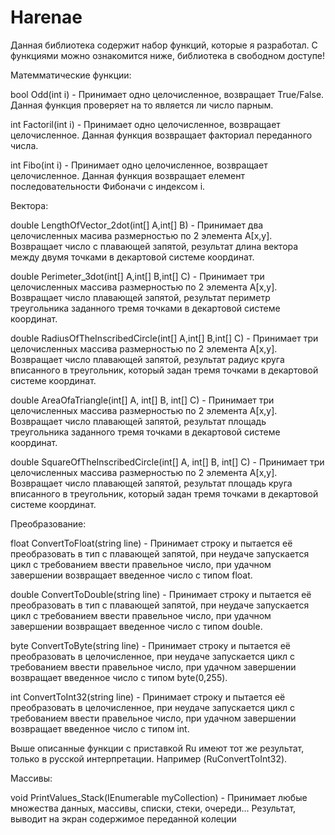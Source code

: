 # Harenae
Данная библиотека содержит набор функций, которые я разработал. С функциями можно ознакомится ниже, библиотека в свободном доступе!

Матемматические функции:

  bool Odd(int i) - Принимает одно целочисленное, возвращает True/False. Данная функция проверяет на то является ли число парным.
  
  int Factoril(int i) - Принимает одно целочисленное, возвращает целочисленное. Данная функция возвращает факториал переданного числа.
  
  int Fibo(int i) - Принимает одно целочисленное, возвращает целочисленное. Данная функция возвращает елемент последовательности Фибоначи с индексом i.
  
Вектора:

  double LengthOfVector_2dot(int[] A,int[] B) - Принимает два целочисленных масива размерностью по 2 элемента А[x,y]. Возвращает число с плавающей запятой, результат длина вектора между двумя точками в декартовой системе координат.
  
  double Perimeter_3dot(int[] A,int[] B,int[] C) - Принимает три целочисленных массива размерностью по 2 элемента A[x,y]. Возвращает число  плавающей запятой, результат периметр треугольника заданного тремя точками в декартовой системе координат.
  
  double RadiusOfTheInscribedCircle(int[] A,int[] B,int[] C) - Принимает три целочисленных массива размерностью по 2 элемента A[x,y]. Возвращает число  плавающей запятой, результат радиус круга вписанного в треугольник, который задан тремя точками в декартовой системе координат.
  
  double AreaOfaTriangle(int[] A, int[] B, int[] C) - Принимает три целочисленных массива размерностью по 2 элемента A[x,y]. Возвращает число  плавающей запятой, результат площадь треугольника заданного тремя точками в декартовой системе координат.
  
  double SquareOfTheInscribedCircle(int[] A, int[] B, int[] C) - Принимает три целочисленных массива размерностью по 2 элемента A[x,y]. Возвращает число  плавающей запятой, результат площадь круга вписанного в треугольник, который задан тремя точками в декартовой системе координат.
  
Преобразование:

  float ConvertToFloat(string line) - Принимает строку и пытается её преобразовать в тип с плавающей запятой, при неудаче запускается цикл с требованием ввести правельное число, при удачном завершении возвращает введенное число с типом float.
  
  double ConvertToDouble(string line) - Принимает строку и пытается её преобразовать в тип с плавающей запятой, при неудаче запускается цикл с требованием ввести правельное число, при удачном завершении возвращает введенное число с типом double.
  
  byte ConvertToByte(string line) - Принимает строку и пытается её преобразовать в целочисленное, при неудаче запускается цикл с требованием ввести правельное число, при удачном завершении возвращает введенное число с типом byte(0,255).
  
  int ConvertToInt32(string line) - Принимает строку и пытается её преобразовать в целочисленное, при неудаче запускается цикл с требованием ввести правельное число, при удачном завершении возвращает введенное число с типом int.

  Выше описанные функции с приставкой Ru имеют тот же результат, только в русской интерпретации. Например (RuConvertToInt32).

Массивы:

  void PrintValues_Stack(IEnumerable myCollection) - Принимает любые множества данных, массивы, списки, стеки, очереди... Результат, выводит на экран содержимое переданной колеции
